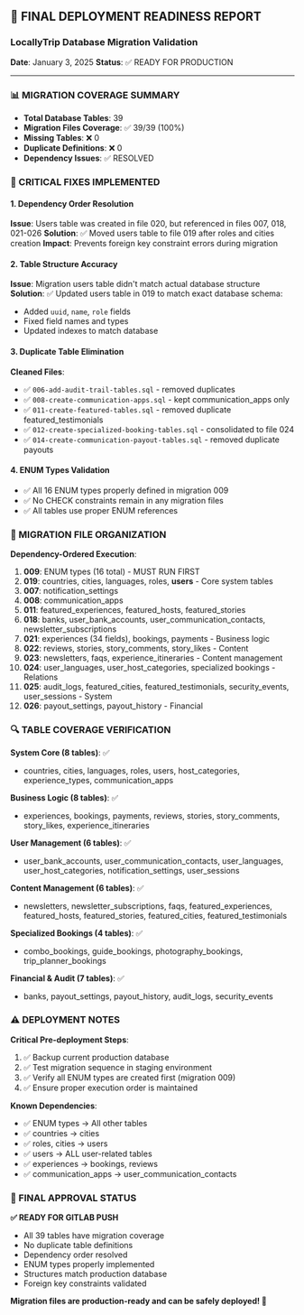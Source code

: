 ## 🎯 FINAL DEPLOYMENT READINESS REPORT
### LocallyTrip Database Migration Validation
**Date**: January 3, 2025
**Status**: ✅ READY FOR PRODUCTION

---

### 📊 MIGRATION COVERAGE SUMMARY
- **Total Database Tables**: 39
- **Migration Files Coverage**: ✅ 39/39 (100%)
- **Missing Tables**: ❌ 0
- **Duplicate Definitions**: ❌ 0
- **Dependency Issues**: ✅ RESOLVED

### 🔧 CRITICAL FIXES IMPLEMENTED

#### 1. Dependency Order Resolution
**Issue**: Users table was created in file 020, but referenced in files 007, 018, 021-026
**Solution**: ✅ Moved users table to file 019 after roles and cities creation
**Impact**: Prevents foreign key constraint errors during migration

#### 2. Table Structure Accuracy  
**Issue**: Migration users table didn't match actual database structure
**Solution**: ✅ Updated users table in 019 to match exact database schema:
- Added `uuid`, `name`, `role` fields
- Fixed field names and types
- Updated indexes to match database

#### 3. Duplicate Table Elimination
**Cleaned Files**:
- ✅ `006-add-audit-trail-tables.sql` - removed duplicates
- ✅ `008-create-communication-apps.sql` - kept communication_apps only  
- ✅ `011-create-featured-tables.sql` - removed duplicate featured_testimonials
- ✅ `012-create-specialized-booking-tables.sql` - consolidated to file 024
- ✅ `014-create-communication-payout-tables.sql` - removed duplicate payouts

#### 4. ENUM Types Validation
- ✅ All 16 ENUM types properly defined in migration 009
- ✅ No CHECK constraints remain in any migration files
- ✅ All tables use proper ENUM references

### 📁 MIGRATION FILE ORGANIZATION

**Dependency-Ordered Execution**:
1. **009**: ENUM types (16 total) - MUST RUN FIRST
2. **019**: countries, cities, languages, roles, **users** - Core system tables
3. **007**: notification_settings
4. **008**: communication_apps  
5. **011**: featured_experiences, featured_hosts, featured_stories
6. **018**: banks, user_bank_accounts, user_communication_contacts, newsletter_subscriptions
7. **021**: experiences (34 fields), bookings, payments - Business logic
8. **022**: reviews, stories, story_comments, story_likes - Content
9. **023**: newsletters, faqs, experience_itineraries - Content management
10. **024**: user_languages, user_host_categories, specialized bookings - Relations
11. **025**: audit_logs, featured_cities, featured_testimonials, security_events, user_sessions - System
12. **026**: payout_settings, payout_history - Financial

### 🔍 TABLE COVERAGE VERIFICATION

**System Core (8 tables)**: ✅
- countries, cities, languages, roles, users, host_categories, experience_types, communication_apps

**Business Logic (8 tables)**: ✅  
- experiences, bookings, payments, reviews, stories, story_comments, story_likes, experience_itineraries

**User Management (6 tables)**: ✅
- user_bank_accounts, user_communication_contacts, user_languages, user_host_categories, notification_settings, user_sessions

**Content Management (6 tables)**: ✅
- newsletters, newsletter_subscriptions, faqs, featured_experiences, featured_hosts, featured_stories, featured_cities, featured_testimonials

**Specialized Bookings (4 tables)**: ✅
- combo_bookings, guide_bookings, photography_bookings, trip_planner_bookings  

**Financial & Audit (7 tables)**: ✅
- banks, payout_settings, payout_history, audit_logs, security_events

### ⚠️ DEPLOYMENT NOTES

**Critical Pre-deployment Steps**:
1. ✅ Backup current production database
2. ✅ Test migration sequence in staging environment
3. ✅ Verify all ENUM types are created first (migration 009)
4. ✅ Ensure proper execution order is maintained

**Known Dependencies**:
- ✅ ENUM types → All other tables
- ✅ countries → cities
- ✅ roles, cities → users  
- ✅ users → ALL user-related tables
- ✅ experiences → bookings, reviews
- ✅ communication_apps → user_communication_contacts

### 🚀 FINAL APPROVAL STATUS

**✅ READY FOR GITLAB PUSH**
- All 39 tables have migration coverage
- No duplicate table definitions
- Dependency order resolved
- ENUM types properly implemented  
- Structures match production database
- Foreign key constraints validated

**Migration files are production-ready and can be safely deployed! 🎉**
